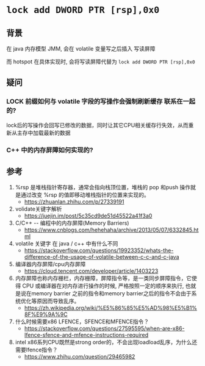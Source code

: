 # `lock add DWORD PTR [rsp],0x0`

## 背景

在 java 内存模型 JMM, 会在 volatile 变量写之后插入 写读屏障

而 hotspot 在具体实现时, 会将写读屏障代替为 `lock add DWORD PTR [rsp],0x0`

## 疑问

### LOCK 前缀如何与 volatile 字段的写操作会强制刷新缓存 联系在一起的?

lock后的写操作会回写已修改的数据，同时让其它CPU相关缓存行失效，从而重新从主存中加载最新的数据

### C++ 中的内存屏障如何实现的?




## 参考

1. %rsp 是堆栈指针寄存器，通常会指向栈顶位置，堆栈的 pop 和push 操作就是通过改变 %rsp 的值即移动堆栈指针的位置来实现的。
    - https://zhuanlan.zhihu.com/p/27339191
2. volidate关键字解析
    - https://juejin.im/post/5c35cd9de51d45522a41f3a0
3. C/C++ -- 编程中的内存屏障(Memory Barriers)
    - https://www.cnblogs.com/hehehaha/archive/2013/05/07/6332845.html
4. volatile 关键字 在 java / c++ 中有什么不同
    - https://stackoverflow.com/questions/19923352/whats-the-difference-of-the-usage-of-volatile-between-c-c-and-c-java
5. 编译器内存屏障/cpu内存屏障
    - https://cloud.tencent.com/developer/article/1403223
6. 内存屏障也称内存栅栏，内存栅障，屏障指令等，是一类同步屏障指令，它使得 CPU 或编译器在对内存进行操作的时候, 严格按照一定的顺序来执行, 也就是说在memory barrier 之前的指令和memory barrier之后的指令不会由于系统优化等原因而导致乱序。
    - https://zh.wikipedia.org/wiki/%E5%86%85%E5%AD%98%E5%B1%8F%E9%9A%9C
7. 什么时候需要x86 LFENCE，SFENCE和MFENCE指令？
    - https://stackoverflow.com/questions/27595595/when-are-x86-lfence-sfence-and-mfence-instructions-required
8. intel x86系列CPU既然是strong order的，不会出现loadload乱序，为什么还需要lfence指令？
    - https://www.zhihu.com/question/29465982




